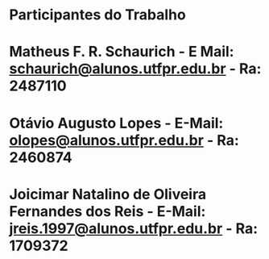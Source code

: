 # Participantes do Trabalho

# Matheus F. R. Schaurich - E Mail: schaurich@alunos.utfpr.edu.br - Ra: 2487110

# Otávio Augusto Lopes - E-Mail: olopes@alunos.utfpr.edu.br - Ra: 2460874

# Joicimar Natalino de Oliveira Fernandes dos Reis - E-Mail: jreis.1997@alunos.utfpr.edu.br - Ra: 1709372
